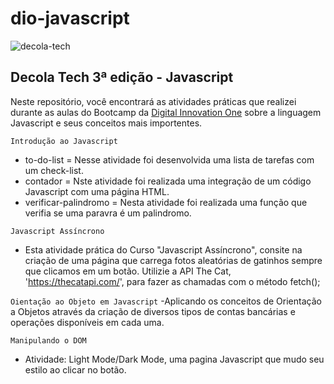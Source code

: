 # dio-javascript
![decola-tech](https://user-images.githubusercontent.com/60412898/174503782-879f0afb-1c84-499a-b492-d0983893a137.png)



## Decola Tech 3ª edição - Javascript
Neste repositório, você encontrará as atividades práticas que realizei durante as aulas do Bootcamp da [Digital Innovation One](https://www.dio.me/) sobre a linguagem Javascript e seus conceitos mais importentes.

 ``Introdução ao Javascript``
- to-do-list = Nesse atividade foi desenvolvida uma lista de tarefas com um check-list.
- contador = Nste atividade foi realizada uma integração de um código Javascript com uma página HTML.
- verificar-palindromo = Nesta atividade foi realizada uma função que verifia se uma paravra é um palindromo.


 ``Javascript Assíncrono``
- Esta atividade prática do Curso "Javascript Assíncrono", consite na criação de uma página que carrega fotos aleatórias de gatinhos sempre que clicamos em um botão.
Utilizie a API The Cat, 'https://thecatapi.com/', para fazer as chamadas com o método fetch();


``Oientação ao Objeto em Javascript``
-Aplicando os conceitos de Orientação a Objetos através da criação de diversos tipos de contas bancárias e operações disponíveis em cada uma.

``Manipulando o DOM``
- Atividade: Light Mode/Dark Mode, uma pagina Javascript que mudo seu estilo ao clicar no botão.
